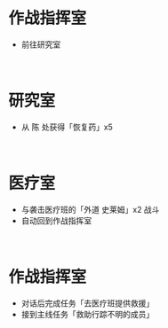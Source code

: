 # 作战指挥室
- 前往研究室

<br>

# 研究室
- 从 陈 处获得「恢复药」x5

<br>

# 医疗室
- 与袭击医疗班的「外道 史莱姆」x2 战斗
- 自动回到作战指挥室

<br>

# 作战指挥室
- 对话后完成任务「去医疗班提供救援」
- 接到主线任务「救助行踪不明的成员」